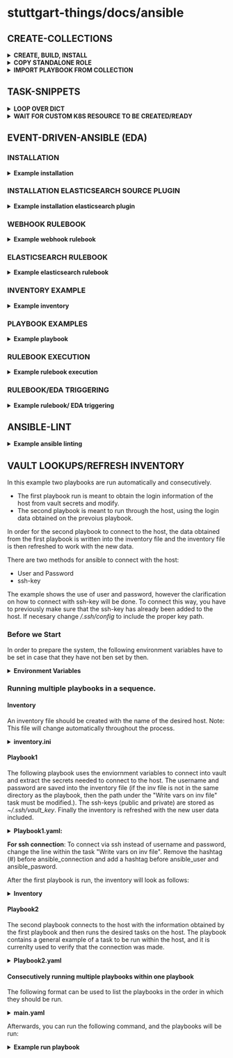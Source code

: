 # stuttgart-things/docs/ansible

## CREATE-COLLECTIONS

<details><summary><b>CREATE, BUILD, INSTALL</b></summary>

```bash
# EXAMPLE COLLECTION CREATION
ansible-galaxy collection init sthings.deploy_rke

# BUILD COLLECTION
ansible-galaxy collection build sthings/deploy_rke/ --force

# INSTALL COLLECTION
ansible-galaxy collection install sthings-deploy_rke-1.0.0.tar.gz --force
```

</details>

<details><summary><b>COPY STANDALONE ROLE</b></summary>

```bash
# CREATE ROLE DIR INSIDE COLLECTION ROLES DIR
mkdir -p sthings/deploy_rke/roles/install_cofigure_docker

# COPY ROLE CONTENT TO COLLECTION ROLE
cp -R install-configure-docker/* sthings/deploy_rke/roles/install_cofigure_docker

# RENAME (OLD) ROLE NAME/REFERENCES
sed -i 's/install-configure-docker/install_configure_docker/g' $(find sthings/deploy_rke/roles/install_cofigure_docker -type f)
```

</details>

<details><summary><b>IMPORT PLAYBOOK FROM COLLECTION</b></summary>

```bash
# CREATE PLAYBOOK DIR INSIDE COLLECTION
mkdir -p sthings/deploy_rke/playbooks

# CREATE PLAYBOOK INSIDE COLLECTION
cat <<EOF > sthings/deploy_rke/playbooks/install_docker.yml
---
- hosts: "{{ hosts | default('all') }}"
  tasks:
    - include_role:
        name: install_cofigure_docker
EOF

# BUILD +INSTALL ROLE
ansible-galaxy collection build sthings/deploy_rke/ --force
ansible-galaxy collection install sthings-deploy_rke-1.0.0.tar.gz --force

# IMPORT PLAY FROM COLLECTION
cat <<EOF > /tmp/import-install-docker.yaml
---
- import_playbook: sthings.deploy_rke.install_docker
EOF

# RUN PLAY FROM COLLECTION
ansible-playbook sthings.deploy_rke.install_docker -i inv -vv
```

</details>

## TASK-SNIPPETS

<details><summary><b>LOOP OVER DICT</b></summary>

```yaml
---
- hosts: localhost
  vars:
    organizations:
      stuttgartThings:
        name: stuttgart-things
        description: stuttgart-things organization
        state: present

  tasks:
    - name: Create organizations
      awx.awx.organization:
        name: "{{ item.value.name }}"
        description: "{{ item.value.description }}"
        state: "{{ item.value.state }}"
        validate_certs: no
      loop: "{{ lookup('dict', organizations, wantlist=True) }}"
```

</details>

<details><summary><b>WAIT FOR CUSTOM K8S RESOURCE TO BE CREATED/READY</b></summary>

```yaml
---
- hosts: localhost
  become: no
  gather_facts: no
  environment:
    K8S_AUTH_KUBECONFIG: "~/.kube/automationLab"
  vars:
    resource_name: warschau
    resource_namespace: terraform
    api_version: machineshop.sthings.tiab.ssc.sva.de/v1beta1

  tasks:
    - name: Wait until resource is created
      kubernetes.core.k8s_info:
        api_version: "{{ api_version }}"
        kind: terraform
        name: "{{ resource_name }}"
        namespace: "{{ resource_namespace }}"
        wait: yes
        wait_timeout: 900

    - name: Wait for operator to build vm
      ansible.builtin.shell: |
        kubectl get terraform {{ resource_name }} -n {{ resource_namespace }} -o jsonpath={.status.conditions[0].status}
      register: resource_state
      until: resource_state.stdout == "True"
      retries: 60
      delay: 15
```

 </details>

## EVENT-DRIVEN-ANSIBLE (EDA)

### INSTALLATION

<details><summary><b>Example installation</b></summary>

```bash
sudo apt install python3-pip openjdk-17-jdk maven
export PATH=$PATH:$HOME/.local/bin
export JAVA_HOME=/usr/lib/jvm/java-17-openjdk-amd64
export PIP_NO_BINARY=jpy
export PATH=/home/vagrant/.local/bin:$PATH
pip install wheel ansible-rulebook ansible ansible-runner
ansible-galaxy collection install community.general ansible.eda
```

 </details>

### INSTALLATION ELASTICSEARCH SOURCE PLUGIN

<details><summary><b>Example installation elasticsearch plugin</b></summary>

```bash
pip install aiohttp elasticsearch python-dateutil pyyaml
ansible-galaxy collection install cloin.eda
```

 </details>

### WEBHOOK RULEBOOK

<details><summary><b>Example webhook rulebook</b></summary>

```yaml
---
- name: Listen for events on a webhook
  hosts: all

  ## Define our source for events
  sources:
    - ansible.eda.webhook:
        host: 0.0.0.0
        port: 5000
      filters:
        - ansible.eda.insert_hosts_to_meta:
            host_path: event.payload.source

  rules:
    - name: Say Hello
      condition: event.payload.message == "install RKE"
      action:
        run_playbook:
          name: deployK3s2.yaml
```

 </details>

### ELASTICSEARCH RULEBOOK

<details><summary><b>Example elasticsearch rulebook</b></summary>

```yaml
---
- name: Elastic events
  hosts: all
  sources:
    - cloin.eda.elastic:
        elastic_host: <elasticsearch_url>
        elastic_port: 9200
        elastic_index_pattern: metricbeat-*
        query: |
          term:
            vsphere.virtualmachine.memory.used.guest.bytes: 0
        interval: 60

  rules:
    - name: Start vm if state is powerd off
      condition: event.ecs is defined and event.vsphere.virtualmachine.name == "vm-name"
      action:
        run_playbook:
          name: vsphere.yaml
```

 </details>

### INVENTORY EXAMPLE

<details><summary><b>Example inventory</b></summary>

```yaml
all:
  hosts:
    localhost:
      ansible_connection: local
```

 </details>

### PLAYBOOK EXAMPLES

<details><summary><b>Example playbook</b></summary>

```yaml
- hosts: localhost
  connection: local
  tasks:
    - debug:
        msg: "Thank you, my friend!"
```

```yaml
---
- hosts: localhost
  vars:
    vcenter_hostname: <vcenter_url>
    vcenter_username: <user>
    vcenter_password: <password>
    vcenter_datacenter: <datacenter>
    vm_name: <vm-name>
    vm_folder: <folder>

  tasks:
    - name: "Get uuid of {{ vm_name }}"
      community.vmware.vmware_guest_info:
        hostname: "{{ vcenter_hostname }}"
        username: "{{ vcenter_username }}"
        password: "{{ vcenter_password }}"
        datacenter: "{{ vcenter_datacenter }}"
        name: "{{ vm_name }}"
        folder: "{{ vm_folder }}"
        validate_certs: False
      register: vm_facts

    - name: "Set facts of {{ vm_name }}"
      ansible.builtin.set_fact:
        vm_uuid: "{{ vm_facts.instance.hw_product_uuid }}"
        power_status: "{{ vm_facts.instance.hw_power_status }}"

    - name: "Check power status of {{ vm_name }}"
      ansible.builtin.debug:
        var: power_status

    - name: Set powerstate of a virtual machine to poweroff by using UUID
      community.vmware.vmware_guest:
        hostname: "{{ vcenter_hostname }}"
        username: "{{ vcenter_username }}"
        password: "{{ vcenter_password }}"
        validate_certs: no
        uuid: "{{ vm_uuid }}"
        state: poweredon
      delegate_to: localhost
      when: power_status == "poweredOff"
```

 </details>

### RULEBOOK EXECUTION

<details><summary><b>Example rulebook execution</b></summary>

```bash
ansible-rulebook --rulebook webhook-source.yaml -i rulebook-inv -vv
```

</details>

### RULEBOOK/EDA TRIGGERING

<details><summary><b>Example rulebook/ EDA triggering</b></summary>

```bash
curl -v -H 'Content-Type: application/json' -d '{"message": "install RKE"}' 10.31.103.137:5000/endpoint
```

 </details>

## ANSIBLE-LINT

<details><summary><b>Example ansible linting</b></summary>

```yaml
pip3 install ansible-lint
cat ./.ansible-lint
skip_list:
  - 'yaml'
  - 'role-name'
ansible-lint
```

 </details>

## VAULT LOOKUPS/REFRESH INVENTORY

In this example two playbooks are run automatically and consecutively.

- The first playbook run is meant to obtain the login information of the host from vault secrets and modify.
- The second playbook is meant to run through the host, using the login data obtained on the prevoius playbook.

In order for the second playbook to connect to the host, the data obtained from the first playbook is written into the inventory file and the inventory file is then refreshed to work with the new data.

There are two methods for ansible to connect with the host:

- User and Password
- ssh-key

The example shows the use of user and password, however the clarification on how to connect with ssh-key will be done. To connect this way, you have to previously make sure that the ssh-key has already been added to the host. If necesary change _/.ssh/config_ to include the proper key path.

### Before we Start

In order to prepare the system, the following environment variables have to be set in case that they have not ben set by then.

  <details><summary><b>Environment Variables</b></summary>

```bash
export ANSIBLE_HASHI_VAULT_ADDR=<vault-url-addr>
export ANSIBLE_HASHI_VAULT_ROLE_ID=<approle-id>
export ANSIBLE_HASHI_VAULT_SECRET_ID=<secret-id>
```

  </details>

### Running multiple playbooks in a sequence.

#### Inventory

An inventory file should be created with the name of the desired host. Note: This file will change automatically throughout the process.

<details><summary><b>inventory.ini</b></summary>

```bash
[all]
hostname
```

</details>

#### Playbook1

The following playbook uses the enviornment variables to connect into vault and extract the secrets needed to connect to the host. The username and password are saved into the inventory file (if the inv file is not in the same directory as the playbook, then the path under the "Write vars on inv file" task must be modified.). The ssh-keys (public and private) are stored as _~/.ssh/vault_key_. Finally the inventory is refreshed with the new user data included.

<details><summary><b>Playbook1.yaml: </b></summary>

```yaml
---
- hosts: localhost
  become: true

  vars:
    home_dir: "{{ lookup('env','HOME') }}"
    inv_dir
    vault_approle_id: "{{ lookup('env', 'ANSIBLE_HASHI_VAULT_ROLE_ID') }}"
    vault_approle_secret: "{{ lookup('env', 'ANSIBLE_HASHI_VAULT_SECRET_ID') }}"
    vault_url: "{{ lookup('env', 'ANSIBLE_HASHI_VAULT_ADDR') }}"

    username: "{{ lookup('community.hashi_vault.hashi_vault', 'secret=ssh/data/sthings:username validate_certs=false auth_method=approle role_id={{ vault_approle_id }} secret_id={{ vault_approle_secret }} url={{ vault_url }}') }}"
    password: "{{ lookup('community.hashi_vault.hashi_vault', 'secret=ssh/data/sthings:password validate_certs=false auth_method=approle role_id={{ vault_approle_id }} secret_id={{ vault_approle_secret }} url={{ vault_url }}') }}"
    pubKey: "{{ lookup('community.hashi_vault.hashi_vault', 'secret=ssh/data/sthings:publicKey validate_certs=false auth_method=approle role_id={{ vault_approle_id }} secret_id={{ vault_approle_secret }} url={{ vault_url }}') }}"
    privKey: "{{ lookup('community.hashi_vault.hashi_vault', 'secret=ssh/data/sthings:privateKey validate_certs=false auth_method=approle role_id={{ vault_approle_id }} secret_id={{ vault_approle_secret }} url={{ vault_url }}') }}"

  tasks:
  - name: Write vars on inv file
    ansible.builtin.lineinfile:
      path: "inventory.ini"
      line: |
        [all:vars]
        ansible_user={{ username }}
        ansibel_password={{ password }}
        #ansible_connection=ssh

  - name: Creating ssh private key file
    ansible.builtin.copy:
      dest: "{{ home_dir }}/.ssh/vault_key"
      content: "{{ privKey | b64decode }}"
      mode: 0644

  - name: Creating ssh public key file
    ansible.builtin.copy:
      dest: "{{ home_dir }}/.ssh/vault_key.pub"
      content: "{{ pubKey | b64decode }}"
      mode: 0644

  - meta: refresh_inventory  # Reloads the Inventory
```

</details>

**For ssh connection**: To connect via ssh instead of username and password, change the line within the task "Write vars on inv file". Remove the hashtag (#) before ansible_connection and add a hashtag before ansible_user and ansible_pasword.

After the first playbook is run, the inventory will look as follows:

<details><summary><b>Inventory</b></summary>

```bash
[all:vars]
ansible_user=sthings
ansible_password=<password>
#ansible_connection=ssh
```

</details>

#### Playbook2

The second playbook connects to the host with the information obtained by the first playbook and then runs the desired tasks on the host. The playbook contains a general example of a task to be run within the host, and it is currenlty used to verify that the connection was made.

<details><summary><b>Playbook2.yaml</b></summary>

```yaml
---
- hosts: all
  tasks:
    - name: env lookup
      ansible.builtin.shell: |
        whoami
        uptime
```

</details>

#### Consecutively running multiple playbooks within one playbook

The following format can be used to list the playbooks in the order in which they should be run.

<details><summary><b>main.yaml</b></summary>

```yaml
---
- name: Playbook_1
  import_playbook: playbook1.yaml

- name: Playbook_2
  import_playbook: playbook2.yaml
```

</details>

Afterwards, you can run the following command, and the playbooks will be run:

<details><summary><b>Example run playbook</b></summary>

```bash
ansible-playbook main.yaml -i inventory.ini
```

 </details>
